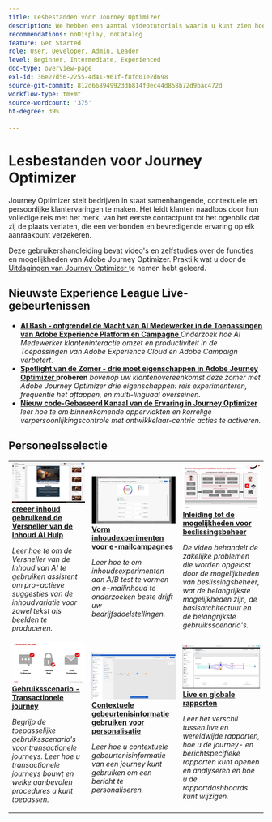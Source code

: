 ```yaml
---
title: Lesbestanden voor Journey Optimizer
description: We hebben een aantal videotutorials waarin u kunt zien hoe u de voordelen van Journey Optimizer kunt benutten.
recommendations: noDisplay, noCatalog
feature: Get Started
role: User, Developer, Admin, Leader
level: Beginner, Intermediate, Experienced
doc-type: overview-page
exl-id: 36e27d56-2255-4d41-961f-f8fd01e2d698
source-git-commit: 812d668949923db814f0ec44d858b72d9bac472d
workflow-type: tm+mt
source-wordcount: '375'
ht-degree: 39%

---
```



# Lesbestanden voor Journey Optimizer

Journey Optimizer stelt bedrijven in staat samenhangende, contextuele en persoonlijke klantervaringen te maken. Het leidt klanten naadloos door hun volledige reis met het merk, van het eerste contactpunt tot het ogenblik dat zij de plaats verlaten, die een verbonden en bevredigende ervaring op elk aanraakpunt verzekeren.

Deze gebruikershandleiding bevat video&#39;s en zelfstudies over de functies en mogelijkheden van Adobe Journey Optimizer. Praktijk wat u door de [ Uitdagingen van Journey Optimizer ](https://experienceleague.adobe.com/nl/docs/journey-optimizer-learn/challenges/introduction-and-prerequisites) te nemen hebt geleerd.

<div id="recs-overview-body-1"></div>
<div id="recs-overview-body-2"></div>
<div id="recs-overview-body-3"></div>
<div id="recs-overview-body-4"></div>
<div id="recs-overview-body-5"></div>
<div id="recs-overview-body-6"></div>

<div id="events-section">

## Nieuwste Experience League Live-gebeurtenissen

* **[AI Bash - ontgrendel de Macht van AI Medewerker in de Toepassingen van Adobe Experience Platform en Campagne ](https://experienceleague.adobe.com/nl/docs/events/experience-league-live-recordings/episodes/exl-live-episode-09-26-24)**
  *Onderzoek hoe AI Medewerker klanteninteractie omzet en productiviteit in de Toepassingen van Adobe Experience Cloud en Adobe Campaign verbetert.*
* **[Spotlight van de Zomer - drie moet eigenschappen in Adobe Journey Optimizer ](https://experienceleague.adobe.com/nl/docs/events/experience-league-live-recordings/episodes/exl-live-episode-08-28-24) proberen**
  *bovenop uw klantenovereenkomst deze zomer met Adobe Journey Optimizer drie eigenschappen: reis experimenteren, frequentie het aftappen, en multi-linguaal overseinen.*
* **[Nieuw code-Gebaseerd Kanaal van de Ervaring in Journey Optimizer ](https://experienceleague.adobe.com/nl/docs/events/experience-league-live-recordings/episodes/exl-live-episode-04-24-24)**
  *leer hoe te om binnenkomende oppervlakten en korrelige verpersoonlijkingscontrole met ontwikkelaar-centric acties te activeren.*

</div>

<div id="staff-picks-section">

## Personeelsselectie

<table>
<tr>
    <td>
    <a href="../content-management/ai-assistant-content-accelerator-overview.md">
      <img alt="Inhoud maken met AI Assistant Content Accelerator (video)" src="../assets/3434635.jpg"/>
    </a>
    <div>
      <a href="../content-management/ai-assistant-content-accelerator-overview.md">
    <strong> creeer inhoud gebruikend de Versneller van de Inhoud AI Hulp </strong>
    </a>
    </div>
    <p>
    <em> Leer hoe te om de Versneller van de Inhoud van AI te gebruiken assistent om pro-actieve suggesties van de inhoudvariatie voor zowel tekst als beelden te produceren.
</em>
    <p>
  </td>
    <td>
    <a href="../experimentation/content-experiments-for-emails.md">
      <img alt="Inhoud-experimenten configureren voor e-mailcampagnes (video)" src="../assets/3419893.jpeg"/>
    </a>
    <div>
      <a href="../experimentation/content-experiments-for-emails.md">
    <strong> Vorm inhoudexperimenten voor e-mailcampagnes </strong>
    </a>
    </div>
    <p>
    <em> Leer hoe te om inhoudsexperimenten aan A/B test te vormen en e-mailinhoud te onderzoeken beste drijft uw bedrijfsdoelstellingen.</em>
    <p>
  </td>
  </td>
    <td>
    <a href="../decision-management/create-decisions.md">
      <img alt="Inleiding tot de mogelijkheden voor beslissingsbeheer" src="../assets/326961.jpg"/>
    </a>
    <div>
      <a href="../decision-management/create-decisions.md">
    <strong>Inleiding tot de mogelijkheden voor beslissingsbeheer </strong>
    </a>
    </div>
    <p>
    <em>De video behandelt de zakelijke problemen die worden opgelost door de mogelijkheden van beslissingsbeheer, wat de belangrijkste mogelijkheden zijn, de basisarchitectuur en de belangrijkste gebruiksscenario's.

</em>
    <p>
  </td>
</tr>
<tr>
  <td>
    <a href="../create-journeys/use-case-transactional-journey.md">
      <img alt="Gebruiksscenario - Transactionele journey " src="../assets/334202.jpeg"/>
    </a>
    <div>
      <a href="../create-journeys/use-case-transactional-journey.md">
    <strong>Gebruiksscenario - Transactionele journey </strong>
    </a>
    </div>
    <p>
    <em>Begrijp de toepasselijke gebruiksscenario's voor transactionele journeys. Leer hoe u transactionele journeys bouwt en welke aanbevolen procedures u kunt toepassen.</em>
    <p>
  </td>
    <td>
    <a href="../personalize-content/use-contextual-event-information-for-personalization.md">
      <img alt="Contextuele gebeurtenisinformatie gebruiken voor personalisatie" src="../assets/334165.jpg"/>
    </a>
    <div>
      <a href="../personalize-content/use-contextual-event-information-for-personalization.md">
    <strong>Contextuele gebeurtenisinformatie gebruiken voor personalisatie </strong>
    </a>
    </div>
    <p>
    <em>Leer hoe u contextuele gebeurtenisinformatie van een journey kunt gebruiken om een bericht te personaliseren.</em>
    <p>
  </td>
  </td>
    <td>
    <a href="../report-and-monitor/live-and-global-reports.md">
      <img alt="Live en globale rapporten" src="../assets/334108.jpg"/>
    </a>
    <div>
      <a href="../report-and-monitor/live-and-global-reports.md">
    <strong>Live en globale rapporten </strong>
    </a>
    </div>
    <p>
    <em>Leer het verschil tussen live en wereldwijde rapporten, hoe u de journey- en berichtspecifieke rapporten kunt openen en analyseren en hoe u de rapportdashboards kunt wijzigen.

</em>
    <p>
  </td>
</tr>
</table>
</div>
